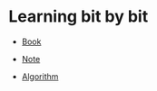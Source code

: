 # Learning bit by bit

* [Book](md/books/README.md)

* [Note](md/articles/README.md)

* [Algorithm](md/algorithm/README.md)